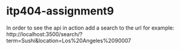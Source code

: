 # itp404-assignment9

In order to see the api in action add a search to the url for example: http://localhost:3500/search/?term=Sushi&location=Los%20Angeles%2090007
